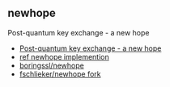 newhope
-------

Post-quantum key exchange - a new hope

* [Post-quantum key exchange - a new hope](https://eprint.iacr.org/2015/1092)
* [ref newhope implemention](https://cryptojedi.org/crypto/#newhope)
* [boringssl/newhope](https://github.com/google/boringssl/tree/master/crypto/newhope)
* [fschlieker/newhope fork](https://github.com/fschlieker/newhope)

